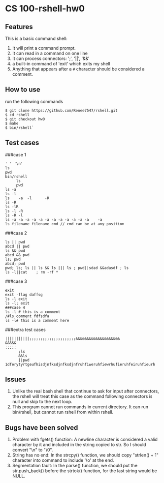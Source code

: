 # CS 100-rshell-hw0

## Features
This is a basic command shell:
1. It will print a command prompt.
2. It can read in a command on one line
3. It can process connectors: ';', '||', '&&'
4. a built-in command of 'exit' which exits my shell
5. Anything that appears after a `#` character should be considered a comment.



## How to use
run the following commands
```
$ git clone https://github.com/Renee7547/rshell.git
$ cd rshell
$ git checkout hw0
$ make
$ bin/rshell`
```
## Test cases
###case 1
```
' ' '\n'
ls
pwd
bin/rshell
     ls
	 pwd
ls -a
ls -l
ls    -a  -l      -R
ls -R
ls -lR
ls -l -R
ls -R -l
ls -a -a -a -a -a -a -a -a -a -a -a -a    -a
ls filename filename cmd // cmd can be at any position
```
###case 2
```
ls || pwd
abcd || pwd
ls && pwd
abcd && pwd
ls; pwd
abcd; pwd
pwd; ls; ls || ls && ls ||| ls ; pwd||sdad &&adasdf ; ls
ls -l||cat    ; rm -rf *
```
###case 3
```
exit
exit -flag daffsg
ls -l exit
ls -l; exit
###case 4
ls -l # this is a comment
/#ls comment fdfsdfa
ls -l# this is a comment here
```
###extra test cases
```
|||||||||||;;;;;;;;;;;;;;;;;;;;;&&&&&&&&&&&&&&&&&&&&
&&&&&
;;;;;
      ;ls
	  &&ls
	  ||pwd
1dferytyrtgeufhisdjnfksdjnfksdjnfruhfiweruhfiewrhufieruhfeiruhfieurh
```

## Issues
1. Unlike the real bash shell that continue to ask for input after connectors, 
the rshell will treat this case as the command following connectors is null and skip to the next loop.
2. This program cannot run commands in current directory.
It can run bin/rshell, but cannot run rshell from within rshell. 


## Bugs have been solved
1. Problem with  fgets() function: 
	A newline character is considered a valid character by it and included in the string copied to str. So I should convert "\n" to "\0".
2. String has no end:
	In the strcpy() function, we should copy "strlen() + 1" character into command to include '\o' at the end.
3. Segmentation fault:
	In the parse() function, we should put the str.push_back() before the strtok() function, for the last string would be NULL.

